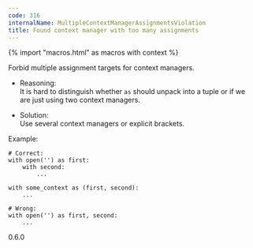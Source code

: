 ```yaml
---
code: 316
internalName: MultipleContextManagerAssignmentsViolation
title: Found context manager with too many assignments
---
```


{% import "macros.html" as macros with context %}

Forbid multiple assignment targets for context managers.

  - Reasoning:  
    It is hard to distinguish whether `as` should unpack into a tuple or
    if we are just using two context managers.

  - Solution:  
    Use several context managers or explicit brackets.

Example:

    # Correct:
    with open('') as first:
        with second:
            ...
    
    with some_context as (first, second):
        ...
    
    # Wrong:
    with open('') as first, second:
        ...

<div class="versionadded">

0.6.0

</div>